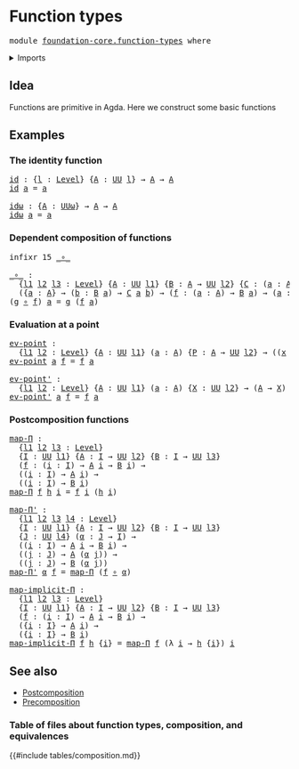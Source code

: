 # Function types

<pre class="Agda"><a id="27" class="Keyword">module</a> <a id="34" href="foundation-core.function-types.html" class="Module">foundation-core.function-types</a> <a id="65" class="Keyword">where</a>
</pre>
<details><summary>Imports</summary>

<pre class="Agda"><a id="121" class="Keyword">open</a> <a id="126" class="Keyword">import</a> <a id="133" href="foundation.universe-levels.html" class="Module">foundation.universe-levels</a>
</pre>
</details>

## Idea

Functions are primitive in Agda. Here we construct some basic functions

## Examples

### The identity function

<pre class="Agda"><a id="id"></a><a id="307" href="foundation-core.function-types.html#307" class="Function">id</a> <a id="310" class="Symbol">:</a> <a id="312" class="Symbol">{</a><a id="313" href="foundation-core.function-types.html#313" class="Bound">l</a> <a id="315" class="Symbol">:</a> <a id="317" href="Agda.Primitive.html#742" class="Postulate">Level</a><a id="322" class="Symbol">}</a> <a id="324" class="Symbol">{</a><a id="325" href="foundation-core.function-types.html#325" class="Bound">A</a> <a id="327" class="Symbol">:</a> <a id="329" href="Agda.Primitive.html#388" class="Primitive">UU</a> <a id="332" href="foundation-core.function-types.html#313" class="Bound">l</a><a id="333" class="Symbol">}</a> <a id="335" class="Symbol">→</a> <a id="337" href="foundation-core.function-types.html#325" class="Bound">A</a> <a id="339" class="Symbol">→</a> <a id="341" href="foundation-core.function-types.html#325" class="Bound">A</a>
<a id="343" href="foundation-core.function-types.html#307" class="Function">id</a> <a id="346" href="foundation-core.function-types.html#346" class="Bound">a</a> <a id="348" class="Symbol">=</a> <a id="350" href="foundation-core.function-types.html#346" class="Bound">a</a>

<a id="idω"></a><a id="353" href="foundation-core.function-types.html#353" class="Function">idω</a> <a id="357" class="Symbol">:</a> <a id="359" class="Symbol">{</a><a id="360" href="foundation-core.function-types.html#360" class="Bound">A</a> <a id="362" class="Symbol">:</a> <a id="364" href="Agda.Primitive.html#512" class="Primitive">UUω</a><a id="367" class="Symbol">}</a> <a id="369" class="Symbol">→</a> <a id="371" href="foundation-core.function-types.html#360" class="Bound">A</a> <a id="373" class="Symbol">→</a> <a id="375" href="foundation-core.function-types.html#360" class="Bound">A</a>
<a id="377" href="foundation-core.function-types.html#353" class="Function">idω</a> <a id="381" href="foundation-core.function-types.html#381" class="Bound">a</a> <a id="383" class="Symbol">=</a> <a id="385" href="foundation-core.function-types.html#381" class="Bound">a</a>
</pre>
### Dependent composition of functions

<pre class="Agda"><a id="440" class="Keyword">infixr</a> <a id="447" class="Number">15</a> <a id="450" href="foundation-core.function-types.html#455" class="Function Operator">_∘_</a>

<a id="_∘_"></a><a id="455" href="foundation-core.function-types.html#455" class="Function Operator">_∘_</a> <a id="459" class="Symbol">:</a>
  <a id="463" class="Symbol">{</a><a id="464" href="foundation-core.function-types.html#464" class="Bound">l1</a> <a id="467" href="foundation-core.function-types.html#467" class="Bound">l2</a> <a id="470" href="foundation-core.function-types.html#470" class="Bound">l3</a> <a id="473" class="Symbol">:</a> <a id="475" href="Agda.Primitive.html#742" class="Postulate">Level</a><a id="480" class="Symbol">}</a> <a id="482" class="Symbol">{</a><a id="483" href="foundation-core.function-types.html#483" class="Bound">A</a> <a id="485" class="Symbol">:</a> <a id="487" href="Agda.Primitive.html#388" class="Primitive">UU</a> <a id="490" href="foundation-core.function-types.html#464" class="Bound">l1</a><a id="492" class="Symbol">}</a> <a id="494" class="Symbol">{</a><a id="495" href="foundation-core.function-types.html#495" class="Bound">B</a> <a id="497" class="Symbol">:</a> <a id="499" href="foundation-core.function-types.html#483" class="Bound">A</a> <a id="501" class="Symbol">→</a> <a id="503" href="Agda.Primitive.html#388" class="Primitive">UU</a> <a id="506" href="foundation-core.function-types.html#467" class="Bound">l2</a><a id="508" class="Symbol">}</a> <a id="510" class="Symbol">{</a><a id="511" href="foundation-core.function-types.html#511" class="Bound">C</a> <a id="513" class="Symbol">:</a> <a id="515" class="Symbol">(</a><a id="516" href="foundation-core.function-types.html#516" class="Bound">a</a> <a id="518" class="Symbol">:</a> <a id="520" href="foundation-core.function-types.html#483" class="Bound">A</a><a id="521" class="Symbol">)</a> <a id="523" class="Symbol">→</a> <a id="525" href="foundation-core.function-types.html#495" class="Bound">B</a> <a id="527" href="foundation-core.function-types.html#516" class="Bound">a</a> <a id="529" class="Symbol">→</a> <a id="531" href="Agda.Primitive.html#388" class="Primitive">UU</a> <a id="534" href="foundation-core.function-types.html#470" class="Bound">l3</a><a id="536" class="Symbol">}</a> <a id="538" class="Symbol">→</a>
  <a id="542" class="Symbol">({</a><a id="544" href="foundation-core.function-types.html#544" class="Bound">a</a> <a id="546" class="Symbol">:</a> <a id="548" href="foundation-core.function-types.html#483" class="Bound">A</a><a id="549" class="Symbol">}</a> <a id="551" class="Symbol">→</a> <a id="553" class="Symbol">(</a><a id="554" href="foundation-core.function-types.html#554" class="Bound">b</a> <a id="556" class="Symbol">:</a> <a id="558" href="foundation-core.function-types.html#495" class="Bound">B</a> <a id="560" href="foundation-core.function-types.html#544" class="Bound">a</a><a id="561" class="Symbol">)</a> <a id="563" class="Symbol">→</a> <a id="565" href="foundation-core.function-types.html#511" class="Bound">C</a> <a id="567" href="foundation-core.function-types.html#544" class="Bound">a</a> <a id="569" href="foundation-core.function-types.html#554" class="Bound">b</a><a id="570" class="Symbol">)</a> <a id="572" class="Symbol">→</a> <a id="574" class="Symbol">(</a><a id="575" href="foundation-core.function-types.html#575" class="Bound">f</a> <a id="577" class="Symbol">:</a> <a id="579" class="Symbol">(</a><a id="580" href="foundation-core.function-types.html#580" class="Bound">a</a> <a id="582" class="Symbol">:</a> <a id="584" href="foundation-core.function-types.html#483" class="Bound">A</a><a id="585" class="Symbol">)</a> <a id="587" class="Symbol">→</a> <a id="589" href="foundation-core.function-types.html#495" class="Bound">B</a> <a id="591" href="foundation-core.function-types.html#580" class="Bound">a</a><a id="592" class="Symbol">)</a> <a id="594" class="Symbol">→</a> <a id="596" class="Symbol">(</a><a id="597" href="foundation-core.function-types.html#597" class="Bound">a</a> <a id="599" class="Symbol">:</a> <a id="601" href="foundation-core.function-types.html#483" class="Bound">A</a><a id="602" class="Symbol">)</a> <a id="604" class="Symbol">→</a> <a id="606" href="foundation-core.function-types.html#511" class="Bound">C</a> <a id="608" href="foundation-core.function-types.html#597" class="Bound">a</a> <a id="610" class="Symbol">(</a><a id="611" href="foundation-core.function-types.html#575" class="Bound">f</a> <a id="613" href="foundation-core.function-types.html#597" class="Bound">a</a><a id="614" class="Symbol">)</a>
<a id="616" class="Symbol">(</a><a id="617" href="foundation-core.function-types.html#617" class="Bound">g</a> <a id="619" href="foundation-core.function-types.html#455" class="Function Operator">∘</a> <a id="621" href="foundation-core.function-types.html#621" class="Bound">f</a><a id="622" class="Symbol">)</a> <a id="624" href="foundation-core.function-types.html#624" class="Bound">a</a> <a id="626" class="Symbol">=</a> <a id="628" href="foundation-core.function-types.html#617" class="Bound">g</a> <a id="630" class="Symbol">(</a><a id="631" href="foundation-core.function-types.html#621" class="Bound">f</a> <a id="633" href="foundation-core.function-types.html#624" class="Bound">a</a><a id="634" class="Symbol">)</a>
</pre>
### Evaluation at a point

<pre class="Agda"><a id="ev-point"></a><a id="676" href="foundation-core.function-types.html#676" class="Function">ev-point</a> <a id="685" class="Symbol">:</a>
  <a id="689" class="Symbol">{</a><a id="690" href="foundation-core.function-types.html#690" class="Bound">l1</a> <a id="693" href="foundation-core.function-types.html#693" class="Bound">l2</a> <a id="696" class="Symbol">:</a> <a id="698" href="Agda.Primitive.html#742" class="Postulate">Level</a><a id="703" class="Symbol">}</a> <a id="705" class="Symbol">{</a><a id="706" href="foundation-core.function-types.html#706" class="Bound">A</a> <a id="708" class="Symbol">:</a> <a id="710" href="Agda.Primitive.html#388" class="Primitive">UU</a> <a id="713" href="foundation-core.function-types.html#690" class="Bound">l1</a><a id="715" class="Symbol">}</a> <a id="717" class="Symbol">(</a><a id="718" href="foundation-core.function-types.html#718" class="Bound">a</a> <a id="720" class="Symbol">:</a> <a id="722" href="foundation-core.function-types.html#706" class="Bound">A</a><a id="723" class="Symbol">)</a> <a id="725" class="Symbol">{</a><a id="726" href="foundation-core.function-types.html#726" class="Bound">P</a> <a id="728" class="Symbol">:</a> <a id="730" href="foundation-core.function-types.html#706" class="Bound">A</a> <a id="732" class="Symbol">→</a> <a id="734" href="Agda.Primitive.html#388" class="Primitive">UU</a> <a id="737" href="foundation-core.function-types.html#693" class="Bound">l2</a><a id="739" class="Symbol">}</a> <a id="741" class="Symbol">→</a> <a id="743" class="Symbol">((</a><a id="745" href="foundation-core.function-types.html#745" class="Bound">x</a> <a id="747" class="Symbol">:</a> <a id="749" href="foundation-core.function-types.html#706" class="Bound">A</a><a id="750" class="Symbol">)</a> <a id="752" class="Symbol">→</a> <a id="754" href="foundation-core.function-types.html#726" class="Bound">P</a> <a id="756" href="foundation-core.function-types.html#745" class="Bound">x</a><a id="757" class="Symbol">)</a> <a id="759" class="Symbol">→</a> <a id="761" href="foundation-core.function-types.html#726" class="Bound">P</a> <a id="763" href="foundation-core.function-types.html#718" class="Bound">a</a>
<a id="765" href="foundation-core.function-types.html#676" class="Function">ev-point</a> <a id="774" href="foundation-core.function-types.html#774" class="Bound">a</a> <a id="776" href="foundation-core.function-types.html#776" class="Bound">f</a> <a id="778" class="Symbol">=</a> <a id="780" href="foundation-core.function-types.html#776" class="Bound">f</a> <a id="782" href="foundation-core.function-types.html#774" class="Bound">a</a>

<a id="ev-point&#39;"></a><a id="785" href="foundation-core.function-types.html#785" class="Function">ev-point&#39;</a> <a id="795" class="Symbol">:</a>
  <a id="799" class="Symbol">{</a><a id="800" href="foundation-core.function-types.html#800" class="Bound">l1</a> <a id="803" href="foundation-core.function-types.html#803" class="Bound">l2</a> <a id="806" class="Symbol">:</a> <a id="808" href="Agda.Primitive.html#742" class="Postulate">Level</a><a id="813" class="Symbol">}</a> <a id="815" class="Symbol">{</a><a id="816" href="foundation-core.function-types.html#816" class="Bound">A</a> <a id="818" class="Symbol">:</a> <a id="820" href="Agda.Primitive.html#388" class="Primitive">UU</a> <a id="823" href="foundation-core.function-types.html#800" class="Bound">l1</a><a id="825" class="Symbol">}</a> <a id="827" class="Symbol">(</a><a id="828" href="foundation-core.function-types.html#828" class="Bound">a</a> <a id="830" class="Symbol">:</a> <a id="832" href="foundation-core.function-types.html#816" class="Bound">A</a><a id="833" class="Symbol">)</a> <a id="835" class="Symbol">{</a><a id="836" href="foundation-core.function-types.html#836" class="Bound">X</a> <a id="838" class="Symbol">:</a> <a id="840" href="Agda.Primitive.html#388" class="Primitive">UU</a> <a id="843" href="foundation-core.function-types.html#803" class="Bound">l2</a><a id="845" class="Symbol">}</a> <a id="847" class="Symbol">→</a> <a id="849" class="Symbol">(</a><a id="850" href="foundation-core.function-types.html#816" class="Bound">A</a> <a id="852" class="Symbol">→</a> <a id="854" href="foundation-core.function-types.html#836" class="Bound">X</a><a id="855" class="Symbol">)</a> <a id="857" class="Symbol">→</a> <a id="859" href="foundation-core.function-types.html#836" class="Bound">X</a>
<a id="861" href="foundation-core.function-types.html#785" class="Function">ev-point&#39;</a> <a id="871" href="foundation-core.function-types.html#871" class="Bound">a</a> <a id="873" href="foundation-core.function-types.html#873" class="Bound">f</a> <a id="875" class="Symbol">=</a> <a id="877" href="foundation-core.function-types.html#873" class="Bound">f</a> <a id="879" href="foundation-core.function-types.html#871" class="Bound">a</a>
</pre>
### Postcomposition functions

<pre class="Agda"><a id="map-Π"></a><a id="925" href="foundation-core.function-types.html#925" class="Function">map-Π</a> <a id="931" class="Symbol">:</a>
  <a id="935" class="Symbol">{</a><a id="936" href="foundation-core.function-types.html#936" class="Bound">l1</a> <a id="939" href="foundation-core.function-types.html#939" class="Bound">l2</a> <a id="942" href="foundation-core.function-types.html#942" class="Bound">l3</a> <a id="945" class="Symbol">:</a> <a id="947" href="Agda.Primitive.html#742" class="Postulate">Level</a><a id="952" class="Symbol">}</a>
  <a id="956" class="Symbol">{</a><a id="957" href="foundation-core.function-types.html#957" class="Bound">I</a> <a id="959" class="Symbol">:</a> <a id="961" href="Agda.Primitive.html#388" class="Primitive">UU</a> <a id="964" href="foundation-core.function-types.html#936" class="Bound">l1</a><a id="966" class="Symbol">}</a> <a id="968" class="Symbol">{</a><a id="969" href="foundation-core.function-types.html#969" class="Bound">A</a> <a id="971" class="Symbol">:</a> <a id="973" href="foundation-core.function-types.html#957" class="Bound">I</a> <a id="975" class="Symbol">→</a> <a id="977" href="Agda.Primitive.html#388" class="Primitive">UU</a> <a id="980" href="foundation-core.function-types.html#939" class="Bound">l2</a><a id="982" class="Symbol">}</a> <a id="984" class="Symbol">{</a><a id="985" href="foundation-core.function-types.html#985" class="Bound">B</a> <a id="987" class="Symbol">:</a> <a id="989" href="foundation-core.function-types.html#957" class="Bound">I</a> <a id="991" class="Symbol">→</a> <a id="993" href="Agda.Primitive.html#388" class="Primitive">UU</a> <a id="996" href="foundation-core.function-types.html#942" class="Bound">l3</a><a id="998" class="Symbol">}</a>
  <a id="1002" class="Symbol">(</a><a id="1003" href="foundation-core.function-types.html#1003" class="Bound">f</a> <a id="1005" class="Symbol">:</a> <a id="1007" class="Symbol">(</a><a id="1008" href="foundation-core.function-types.html#1008" class="Bound">i</a> <a id="1010" class="Symbol">:</a> <a id="1012" href="foundation-core.function-types.html#957" class="Bound">I</a><a id="1013" class="Symbol">)</a> <a id="1015" class="Symbol">→</a> <a id="1017" href="foundation-core.function-types.html#969" class="Bound">A</a> <a id="1019" href="foundation-core.function-types.html#1008" class="Bound">i</a> <a id="1021" class="Symbol">→</a> <a id="1023" href="foundation-core.function-types.html#985" class="Bound">B</a> <a id="1025" href="foundation-core.function-types.html#1008" class="Bound">i</a><a id="1026" class="Symbol">)</a> <a id="1028" class="Symbol">→</a>
  <a id="1032" class="Symbol">((</a><a id="1034" href="foundation-core.function-types.html#1034" class="Bound">i</a> <a id="1036" class="Symbol">:</a> <a id="1038" href="foundation-core.function-types.html#957" class="Bound">I</a><a id="1039" class="Symbol">)</a> <a id="1041" class="Symbol">→</a> <a id="1043" href="foundation-core.function-types.html#969" class="Bound">A</a> <a id="1045" href="foundation-core.function-types.html#1034" class="Bound">i</a><a id="1046" class="Symbol">)</a> <a id="1048" class="Symbol">→</a>
  <a id="1052" class="Symbol">((</a><a id="1054" href="foundation-core.function-types.html#1054" class="Bound">i</a> <a id="1056" class="Symbol">:</a> <a id="1058" href="foundation-core.function-types.html#957" class="Bound">I</a><a id="1059" class="Symbol">)</a> <a id="1061" class="Symbol">→</a> <a id="1063" href="foundation-core.function-types.html#985" class="Bound">B</a> <a id="1065" href="foundation-core.function-types.html#1054" class="Bound">i</a><a id="1066" class="Symbol">)</a>
<a id="1068" href="foundation-core.function-types.html#925" class="Function">map-Π</a> <a id="1074" href="foundation-core.function-types.html#1074" class="Bound">f</a> <a id="1076" href="foundation-core.function-types.html#1076" class="Bound">h</a> <a id="1078" href="foundation-core.function-types.html#1078" class="Bound">i</a> <a id="1080" class="Symbol">=</a> <a id="1082" href="foundation-core.function-types.html#1074" class="Bound">f</a> <a id="1084" href="foundation-core.function-types.html#1078" class="Bound">i</a> <a id="1086" class="Symbol">(</a><a id="1087" href="foundation-core.function-types.html#1076" class="Bound">h</a> <a id="1089" href="foundation-core.function-types.html#1078" class="Bound">i</a><a id="1090" class="Symbol">)</a>

<a id="map-Π&#39;"></a><a id="1093" href="foundation-core.function-types.html#1093" class="Function">map-Π&#39;</a> <a id="1100" class="Symbol">:</a>
  <a id="1104" class="Symbol">{</a><a id="1105" href="foundation-core.function-types.html#1105" class="Bound">l1</a> <a id="1108" href="foundation-core.function-types.html#1108" class="Bound">l2</a> <a id="1111" href="foundation-core.function-types.html#1111" class="Bound">l3</a> <a id="1114" href="foundation-core.function-types.html#1114" class="Bound">l4</a> <a id="1117" class="Symbol">:</a> <a id="1119" href="Agda.Primitive.html#742" class="Postulate">Level</a><a id="1124" class="Symbol">}</a>
  <a id="1128" class="Symbol">{</a><a id="1129" href="foundation-core.function-types.html#1129" class="Bound">I</a> <a id="1131" class="Symbol">:</a> <a id="1133" href="Agda.Primitive.html#388" class="Primitive">UU</a> <a id="1136" href="foundation-core.function-types.html#1105" class="Bound">l1</a><a id="1138" class="Symbol">}</a> <a id="1140" class="Symbol">{</a><a id="1141" href="foundation-core.function-types.html#1141" class="Bound">A</a> <a id="1143" class="Symbol">:</a> <a id="1145" href="foundation-core.function-types.html#1129" class="Bound">I</a> <a id="1147" class="Symbol">→</a> <a id="1149" href="Agda.Primitive.html#388" class="Primitive">UU</a> <a id="1152" href="foundation-core.function-types.html#1108" class="Bound">l2</a><a id="1154" class="Symbol">}</a> <a id="1156" class="Symbol">{</a><a id="1157" href="foundation-core.function-types.html#1157" class="Bound">B</a> <a id="1159" class="Symbol">:</a> <a id="1161" href="foundation-core.function-types.html#1129" class="Bound">I</a> <a id="1163" class="Symbol">→</a> <a id="1165" href="Agda.Primitive.html#388" class="Primitive">UU</a> <a id="1168" href="foundation-core.function-types.html#1111" class="Bound">l3</a><a id="1170" class="Symbol">}</a>
  <a id="1174" class="Symbol">{</a><a id="1175" href="foundation-core.function-types.html#1175" class="Bound">J</a> <a id="1177" class="Symbol">:</a> <a id="1179" href="Agda.Primitive.html#388" class="Primitive">UU</a> <a id="1182" href="foundation-core.function-types.html#1114" class="Bound">l4</a><a id="1184" class="Symbol">}</a> <a id="1186" class="Symbol">(</a><a id="1187" href="foundation-core.function-types.html#1187" class="Bound">α</a> <a id="1189" class="Symbol">:</a> <a id="1191" href="foundation-core.function-types.html#1175" class="Bound">J</a> <a id="1193" class="Symbol">→</a> <a id="1195" href="foundation-core.function-types.html#1129" class="Bound">I</a><a id="1196" class="Symbol">)</a> <a id="1198" class="Symbol">→</a>
  <a id="1202" class="Symbol">((</a><a id="1204" href="foundation-core.function-types.html#1204" class="Bound">i</a> <a id="1206" class="Symbol">:</a> <a id="1208" href="foundation-core.function-types.html#1129" class="Bound">I</a><a id="1209" class="Symbol">)</a> <a id="1211" class="Symbol">→</a> <a id="1213" href="foundation-core.function-types.html#1141" class="Bound">A</a> <a id="1215" href="foundation-core.function-types.html#1204" class="Bound">i</a> <a id="1217" class="Symbol">→</a> <a id="1219" href="foundation-core.function-types.html#1157" class="Bound">B</a> <a id="1221" href="foundation-core.function-types.html#1204" class="Bound">i</a><a id="1222" class="Symbol">)</a> <a id="1224" class="Symbol">→</a>
  <a id="1228" class="Symbol">((</a><a id="1230" href="foundation-core.function-types.html#1230" class="Bound">j</a> <a id="1232" class="Symbol">:</a> <a id="1234" href="foundation-core.function-types.html#1175" class="Bound">J</a><a id="1235" class="Symbol">)</a> <a id="1237" class="Symbol">→</a> <a id="1239" href="foundation-core.function-types.html#1141" class="Bound">A</a> <a id="1241" class="Symbol">(</a><a id="1242" href="foundation-core.function-types.html#1187" class="Bound">α</a> <a id="1244" href="foundation-core.function-types.html#1230" class="Bound">j</a><a id="1245" class="Symbol">))</a> <a id="1248" class="Symbol">→</a>
  <a id="1252" class="Symbol">((</a><a id="1254" href="foundation-core.function-types.html#1254" class="Bound">j</a> <a id="1256" class="Symbol">:</a> <a id="1258" href="foundation-core.function-types.html#1175" class="Bound">J</a><a id="1259" class="Symbol">)</a> <a id="1261" class="Symbol">→</a> <a id="1263" href="foundation-core.function-types.html#1157" class="Bound">B</a> <a id="1265" class="Symbol">(</a><a id="1266" href="foundation-core.function-types.html#1187" class="Bound">α</a> <a id="1268" href="foundation-core.function-types.html#1254" class="Bound">j</a><a id="1269" class="Symbol">))</a>
<a id="1272" href="foundation-core.function-types.html#1093" class="Function">map-Π&#39;</a> <a id="1279" href="foundation-core.function-types.html#1279" class="Bound">α</a> <a id="1281" href="foundation-core.function-types.html#1281" class="Bound">f</a> <a id="1283" class="Symbol">=</a> <a id="1285" href="foundation-core.function-types.html#925" class="Function">map-Π</a> <a id="1291" class="Symbol">(</a><a id="1292" href="foundation-core.function-types.html#1281" class="Bound">f</a> <a id="1294" href="foundation-core.function-types.html#455" class="Function Operator">∘</a> <a id="1296" href="foundation-core.function-types.html#1279" class="Bound">α</a><a id="1297" class="Symbol">)</a>

<a id="map-implicit-Π"></a><a id="1300" href="foundation-core.function-types.html#1300" class="Function">map-implicit-Π</a> <a id="1315" class="Symbol">:</a>
  <a id="1319" class="Symbol">{</a><a id="1320" href="foundation-core.function-types.html#1320" class="Bound">l1</a> <a id="1323" href="foundation-core.function-types.html#1323" class="Bound">l2</a> <a id="1326" href="foundation-core.function-types.html#1326" class="Bound">l3</a> <a id="1329" class="Symbol">:</a> <a id="1331" href="Agda.Primitive.html#742" class="Postulate">Level</a><a id="1336" class="Symbol">}</a>
  <a id="1340" class="Symbol">{</a><a id="1341" href="foundation-core.function-types.html#1341" class="Bound">I</a> <a id="1343" class="Symbol">:</a> <a id="1345" href="Agda.Primitive.html#388" class="Primitive">UU</a> <a id="1348" href="foundation-core.function-types.html#1320" class="Bound">l1</a><a id="1350" class="Symbol">}</a> <a id="1352" class="Symbol">{</a><a id="1353" href="foundation-core.function-types.html#1353" class="Bound">A</a> <a id="1355" class="Symbol">:</a> <a id="1357" href="foundation-core.function-types.html#1341" class="Bound">I</a> <a id="1359" class="Symbol">→</a> <a id="1361" href="Agda.Primitive.html#388" class="Primitive">UU</a> <a id="1364" href="foundation-core.function-types.html#1323" class="Bound">l2</a><a id="1366" class="Symbol">}</a> <a id="1368" class="Symbol">{</a><a id="1369" href="foundation-core.function-types.html#1369" class="Bound">B</a> <a id="1371" class="Symbol">:</a> <a id="1373" href="foundation-core.function-types.html#1341" class="Bound">I</a> <a id="1375" class="Symbol">→</a> <a id="1377" href="Agda.Primitive.html#388" class="Primitive">UU</a> <a id="1380" href="foundation-core.function-types.html#1326" class="Bound">l3</a><a id="1382" class="Symbol">}</a>
  <a id="1386" class="Symbol">(</a><a id="1387" href="foundation-core.function-types.html#1387" class="Bound">f</a> <a id="1389" class="Symbol">:</a> <a id="1391" class="Symbol">(</a><a id="1392" href="foundation-core.function-types.html#1392" class="Bound">i</a> <a id="1394" class="Symbol">:</a> <a id="1396" href="foundation-core.function-types.html#1341" class="Bound">I</a><a id="1397" class="Symbol">)</a> <a id="1399" class="Symbol">→</a> <a id="1401" href="foundation-core.function-types.html#1353" class="Bound">A</a> <a id="1403" href="foundation-core.function-types.html#1392" class="Bound">i</a> <a id="1405" class="Symbol">→</a> <a id="1407" href="foundation-core.function-types.html#1369" class="Bound">B</a> <a id="1409" href="foundation-core.function-types.html#1392" class="Bound">i</a><a id="1410" class="Symbol">)</a> <a id="1412" class="Symbol">→</a>
  <a id="1416" class="Symbol">({</a><a id="1418" href="foundation-core.function-types.html#1418" class="Bound">i</a> <a id="1420" class="Symbol">:</a> <a id="1422" href="foundation-core.function-types.html#1341" class="Bound">I</a><a id="1423" class="Symbol">}</a> <a id="1425" class="Symbol">→</a> <a id="1427" href="foundation-core.function-types.html#1353" class="Bound">A</a> <a id="1429" href="foundation-core.function-types.html#1418" class="Bound">i</a><a id="1430" class="Symbol">)</a> <a id="1432" class="Symbol">→</a>
  <a id="1436" class="Symbol">({</a><a id="1438" href="foundation-core.function-types.html#1438" class="Bound">i</a> <a id="1440" class="Symbol">:</a> <a id="1442" href="foundation-core.function-types.html#1341" class="Bound">I</a><a id="1443" class="Symbol">}</a> <a id="1445" class="Symbol">→</a> <a id="1447" href="foundation-core.function-types.html#1369" class="Bound">B</a> <a id="1449" href="foundation-core.function-types.html#1438" class="Bound">i</a><a id="1450" class="Symbol">)</a>
<a id="1452" href="foundation-core.function-types.html#1300" class="Function">map-implicit-Π</a> <a id="1467" href="foundation-core.function-types.html#1467" class="Bound">f</a> <a id="1469" href="foundation-core.function-types.html#1469" class="Bound">h</a> <a id="1471" class="Symbol">{</a><a id="1472" href="foundation-core.function-types.html#1472" class="Bound">i</a><a id="1473" class="Symbol">}</a> <a id="1475" class="Symbol">=</a> <a id="1477" href="foundation-core.function-types.html#925" class="Function">map-Π</a> <a id="1483" href="foundation-core.function-types.html#1467" class="Bound">f</a> <a id="1485" class="Symbol">(λ</a> <a id="1488" href="foundation-core.function-types.html#1488" class="Bound">i</a> <a id="1490" class="Symbol">→</a> <a id="1492" href="foundation-core.function-types.html#1469" class="Bound">h</a> <a id="1494" class="Symbol">{</a><a id="1495" href="foundation-core.function-types.html#1488" class="Bound">i</a><a id="1496" class="Symbol">})</a> <a id="1499" href="foundation-core.function-types.html#1472" class="Bound">i</a>
</pre>
## See also

- [Postcomposition](foundation.postcomposition-functions.md)
- [Precomposition](foundation.precomposition-functions.md)

### Table of files about function types, composition, and equivalences

{{#include tables/composition.md}}
